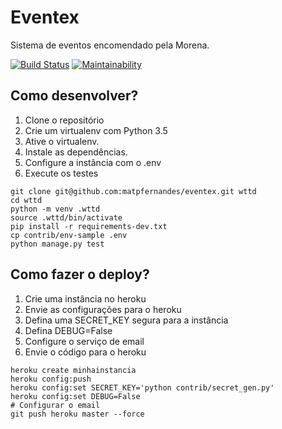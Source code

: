 # Eventex

Sistema de eventos encomendado pela Morena.

[![Build Status](https://travis-ci.org/matpfernandes/eventex.svg?branch=master)](https://travis-ci.org/matpfernandes/eventex)
[![Maintainability](https://api.codeclimate.com/v1/badges/fdf9a0e6d8e23bd7844b/maintainability)](https://codeclimate.com/github/matpfernandes/eventex/maintainability)

## Como desenvolver?

1. Clone o repositório
2. Crie um virtualenv com Python 3.5
3. Ative o virtualenv.
4. Instale as dependências.
5. Configure a instância com o .env
6. Execute os testes

```console
git clone git@github.com:matpfernandes/eventex.git wttd
cd wttd
python -m venv .wttd
source .wttd/bin/activate
pip install -r requirements-dev.txt
cp contrib/env-sample .env
python manage.py test

```
## Como fazer o deploy?

1. Crie uma instância no heroku
2. Envie as configurações para o heroku
3. Defina uma SECRET_KEY segura para a instância
4. Defina DEBUG=False
5. Configure o serviço de email
6. Envie o código para o heroku

```console
heroku create minhainstancia
heroku config:push
heroku config:set SECRET_KEY='python contrib/secret_gen.py'
heroku config:set DEBUG=False
# Configurar o email
git push heroku master --force
```

